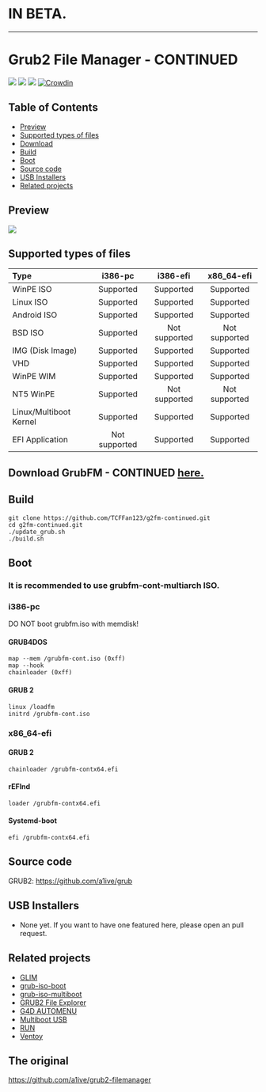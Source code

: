 # IN BETA.

* * *


# Grub2 File Manager - CONTINUED
![](https://img.shields.io/github/license/a1ive/grub2-filemanager.svg?style=flat) ![](https://img.shields.io/github/downloads/a1ive/grub2-filemanager/total.svg?style=flat) ![](https://img.shields.io/github/release/a1ive/grub2-filemanager.svg?style=flat) [![Crowdin](https://badges.crowdin.net/grub2-filemanager/localized.svg)](https://crowdin.com/project/grub2-filemanager)
## Table of Contents
- [Preview](#preview)
- [Supported types of files](#supported-types-of-files)
- [Download](download-grubfm-here.)
- [Build](#build)
- [Boot](#boot)
- [Source code](#source-code)
- [USB Installers](#usb-installers)
- [Related projects](#related-projects)
## Preview
![](https://imgur.com/a/JUvdqLn)
## Supported types of files

| Type                                                         | i386-pc | i386-efi | x86_64-efi |
| :----------------------------------------------------------- | :-----: | :------: | :--------: |
| WinPE ISO |    Supported    |    Supported     |     Supported      |
| Linux ISO |    Supported    |    Supported     |     Supported      |
| Android ISO |    Supported    |    Supported     |     Supported      |
| BSD ISO |    Supported    |    Not supported     |     Not supported      |
| IMG (Disk Image) |    Supported    |    Supported     |     Supported      |
| VHD |    Supported    |    Supported     |     Supported      |
| WinPE WIM |    Supported    |    Supported     |     Supported      |
| NT5 WinPE |    Supported    |    Not supported     |     Not supported      |
| Linux/Multiboot Kernel |    Supported    |    Supported     |     Supported      |
| EFI Application |    Not supported    |    Supported     |     Supported      |

## Download GrubFM - CONTINUED [here. ](https://github.com/TCFFan123/g2fm-continued/releases)


## Build
	git clone https://github.com/TCFFan123/g2fm-continued.git
	cd g2fm-continued.git
	./update_grub.sh
	./build.sh
## Boot 
### It is recommended to use grubfm-cont-multiarch ISO.
### i386-pc 
DO NOT boot grubfm.iso with memdisk!  
#### GRUB4DOS 
	map --mem /grubfm-cont.iso (0xff)
	map --hook
	chainloader (0xff)
#### GRUB 2
	linux /loadfm  
	initrd /grubfm-cont.iso  
### x86_64-efi

#### GRUB 2 

	chainloader /grubfm-contx64.efi
#### rEFInd 
	loader /grubfm-contx64.efi
#### Systemd-boot 
	efi /grubfm-contx64.efi

 
## Source code 
GRUB2: https://github.com/a1ive/grub 

## USB Installers

* None yet. If you want to have one featured here, please open an pull request.

## Related projects

*	[GLIM](https://github.com/thias/glim) 
*	[grub-iso-boot](https://github.com/Jimmy-Z/grub-iso-boot) 
*	[grub-iso-multiboot](https://github.com/mpolitzer/grub-iso-multiboot) 
*	[GRUB2 File Explorer](http://bbs.wuyou.net/forum.php?mod=viewthread&tid=320715) 
*	[G4D AUTOMENU](http://bbs.wuyou.net/forum.php?mod=viewthread&tid=203607) 
*	[Multiboot USB](http://mbusb.aguslr.com/) 
*	[RUN](http://bbs.wuyou.net/forum.php?mod=viewthread&tid=191301) 
*	[Ventoy](https://github.com/ventoy/Ventoy)

## The original
https://github.com/a1ive/grub2-filemanager
